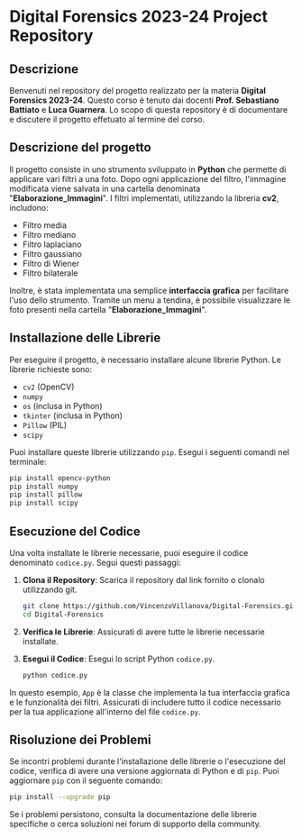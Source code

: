 # Digital Forensics 2023-24 Project Repository

## Descrizione

Benvenuti nel repository del progetto realizzato per la materia **Digital Forensics 2023-24**. 
Questo corso è tenuto dai docenti **Prof. Sebastiano Battiato** e **Luca Guarnera**. 
Lo scopo di questa repository è di documentare e discutere il progetto effetuato al termine del corso.

## Descrizione del progetto 

Il progetto consiste in uno strumento sviluppato in **Python** che permette di applicare vari filtri a una foto. Dopo ogni applicazione del filtro, l'immagine modificata viene salvata in una cartella denominata "**Elaborazione_Immagini**". I filtri implementati, utilizzando la libreria **cv2**, includono:

- Filtro media
- Filtro mediano
- Filtro laplaciano
- Filtro gaussiano
- Filtro di Wiener
- Filtro bilaterale

Inoltre, è stata implementata una semplice **interfaccia grafica** per facilitare l'uso dello strumento. 
Tramite un menu a tendina, è possibile visualizzare le foto presenti nella cartella "**Elaborazione_Immagini**".

## Installazione delle Librerie

Per eseguire il progetto, è necessario installare alcune librerie Python. Le librerie richieste sono:

- `cv2` (OpenCV)
- `numpy`
- `os` (inclusa in Python)
- `tkinter` (inclusa in Python)
- `Pillow` (PIL)
- `scipy`

Puoi installare queste librerie utilizzando `pip`. Esegui i seguenti comandi nel terminale:

```bash
pip install opencv-python
pip install numpy
pip install pillow
pip install scipy
```
## Esecuzione del Codice

Una volta installate le librerie necessarie, puoi eseguire il codice denominato `codice.py`. Segui questi passaggi:

1. **Clona il Repository**: Scarica il repository dal link fornito o clonalo utilizzando git.
    ```bash
    git clone https://github.com/VincenzoVillanova/Digital-Forensics.git
    cd Digital-Forensics
    ```

2. **Verifica le Librerie**: Assicurati di avere tutte le librerie necessarie installate.

3. **Esegui il Codice**: Esegui lo script Python `codice.py`.
    ```bash
    python codice.py
    ```
    
In questo esempio, `App` è la classe che implementa la tua interfaccia grafica e le funzionalità dei filtri. Assicurati di includere tutto il codice necessario per la tua applicazione all'interno del file `codice.py`.

## Risoluzione dei Problemi

Se incontri problemi durante l'installazione delle librerie o l'esecuzione del codice, verifica di avere una versione aggiornata di Python e di `pip`. Puoi aggiornare `pip` con il seguente comando:

```bash
pip install --upgrade pip
```

Se i problemi persistono, consulta la documentazione delle librerie specifiche o cerca soluzioni nei forum di supporto della community.
